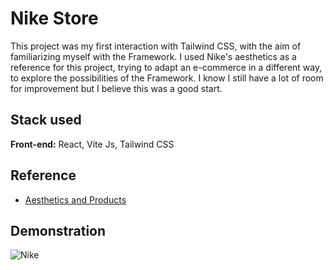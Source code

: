 # Nike Store

This project was my first interaction with Tailwind CSS, with the aim of familiarizing myself with the Framework. I used Nike's aesthetics as a reference for this project, trying to adapt an e-commerce in a different way, to explore the possibilities of the Framework.
I know I still have a lot of room for improvement but I believe this was a good start.


## Stack used

**Front-end:** React, Vite Js, Tailwind CSS


## Reference

 - [Aesthetics and Products](https://www.nike.com.br/)

## Demonstration

![Nike](https://github.com/ArthurSantDev/Nike-Store/assets/159972613/b1fd2b88-abe3-4931-9e7b-ee017f26ce6b)